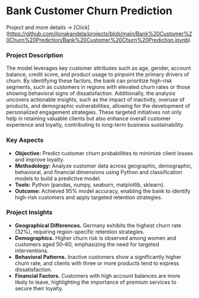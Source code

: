 # Bank Customer Churn Prediction
Project and more details -> [Click] (https://github.com/ilonakandela/projects/blob/main/Bank%20Customer%20Churn%20Prediction/Bank%20Customer%20Churn%20Prediction.ipynb)

### Project Description
The model leverages key customer attributes such as age, gender, account balance, credit score, and product usage to pinpoint the primary drivers of churn. By identifying these factors, the bank can prioritize high-risk segments, such as customers in regions with elevated churn rates or those showing behavioral signs of dissatisfaction. Additionally, the analysis uncovers actionable insights, such as the impact of inactivity, overuse of products, and demographic vulnerabilities, allowing for the development of personalized engagement strategies. These targeted initiatives not only help in retaining valuable clients but also enhance overall customer experience and loyalty, contributing to long-term business sustainability.

### Key Aspects 
- **Objective:** Predict customer churn probabilities to minimize client losses and improve loyalty.
- **Methodology:** Analyze customer data across geographic, demographic, behavioral, and financial dimensions using Python and classification models to build a predictive model.
- **Tools:** Python (pandas, numpy, seaborn, matplotlib, sklearn).
- **Outcome:** Achieved 95% model accuracy, enabling the bank to identify high-risk customers and apply targeted retention strategies.

### Project Insights
- **Geographical Differences.** Germany exhibits the highest churn rate (32%), requiring region-specific retention strategies.
- **Demographics.** Higher churn risk is observed among women and customers aged 50–60, emphasizing the need for targeted interventions.
- **Behavioral Patterns.** Inactive customers show a significantly higher churn rate, and clients with three or more products tend to express dissatisfaction.
- **Financial Factors.** Customers with high account balances are more likely to leave, highlighting the importance of premium services to secure their loyalty.
